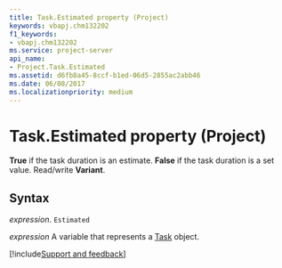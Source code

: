 ```yaml
---
title: Task.Estimated property (Project)
keywords: vbapj.chm132202
f1_keywords:
- vbapj.chm132202
ms.service: project-server
api_name:
- Project.Task.Estimated
ms.assetid: d6fb8a45-8ccf-b1ed-06d5-2855ac2abb46
ms.date: 06/08/2017
ms.localizationpriority: medium
---
```



# Task.Estimated property (Project)

 **True** if the task duration is an estimate. **False** if the task duration is a set value. Read/write **Variant**.


## Syntax

_expression_. `Estimated`

_expression_ A variable that represents a [Task](./Project.Task.md) object.

[!include[Support and feedback](~/includes/feedback-boilerplate.md)]